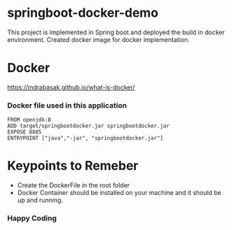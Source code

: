 # springboot-docker-demo
This project is implemented in Spring boot and deployed the build in docker environment. Created docker image for docker implementation.

# Docker #

https://indrabasak.github.io/what-is-docker/

### Docker file used in this application ###
```
FROM openjdk:8
ADD target/springbootdocker.jar springbootdocker.jar
EXPOSE 8085
ENTRYPOINT ["java","-jar", "springbootdocker.jar"]

```

# Keypoints to Remeber #

* Create the DockerFile in the root folder
* Docker Container should be installed on your machine and it should be up and running.

### Happy Coding ###
